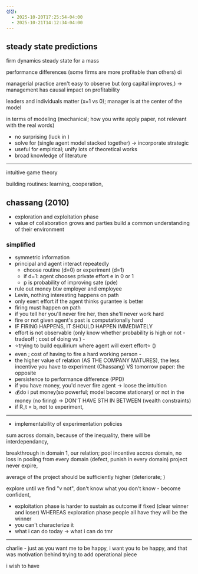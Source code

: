 ```yaml
---
성장:
  - 2025-10-20T17:25:54-04:00
  - 2025-10-21T14:12:34-04:00
---
```

## steady state predictions

firm dynamics
steady state for a mass

performance differences (some firms are more profitable than others)
di

managerial practice aren't easy to observe but (org capital improves,) -> management has causal impact on profitability

leaders and individuals matter (x=1 vs 0); manager is at the center of the model

in terms of modeling (mechanical; how you write apply paper, not relevant with the real words)

- no surprising (luck in )
- solve for (single agent model stacked together) -> incorporate strategic 
- useful for empirical; unify lots of theoretical works
- broad knowledge of literature

----
intuitive game theory

building routines: learning, cooperation, 

## chassang (2010)
- exploration and exploitation phase
- value of collaboration grows and parties build a common understanding of their environment

### simplified
- symmetric information
- principal and agent interact repeatedly
	- choose routine (d=0) or experiment (d=1)
	- if d=1: agent chooses private effort e in 0 or 1
	- p is probability of improving sate (pde)
- rule out money btw employer and employee 
- Levin, nothing interesting happens on path
- only exert effort if the agent thinks gurantee is better
- firing must happen on path
- if you tell her you'll never fire her, then she'll never work hard
- fire or not given agent's past is computationally hard
- IF FIRING HAPPENS, IT SHOULD HAPPEN IMMEDIATELY
- effort is not observable (only know whether probability is high or not - tradeoff ; cost of doing vs ) - 
- ⭐️trying to build equilirium where agent will exert effort⭐️ ()
- even ; cost of having to fire a hard working person - 
- the higher value of relation (AS THE COMPANY MATURES), the less incentive you have to experiment (Chassang) VS tomorrow paper: the opposite
- persistence to performance difference (PPD)
- if you have money, you'd never fire agent -> loose the intuition
- 💰do i put money(so powerful; model become stationary) or not in the money (no firing) ->  DON'T HAVE STH IN BETWEEN (wealth constraints)
- if R_t = b, not to experiment, 

---
- implementability of experimentation policies

sum across domain, 
because of the inequality, there will be interdependancy,

breakthrough in domain 1, our relation; pool incentive accros domain, 
no loss in pooling from every domain (defect, punish in every domain)
project never expire, 

average of the project should be sufficiently higher (deteriorate; )

explore until we find "v not", don't know what you don't know - become confident,

- exploitation phase is harder to sustain as outcome if fixed (clear winner and loser)  WHEREAS exploration phase people all have they will be the winner
- you can't characterize it 
- what i can do today -> what i can do tmr

---

charlie - just as you want me to be happy, i want you to be happy, and that was motivation behind trying to add operational piece

i wish to have 
